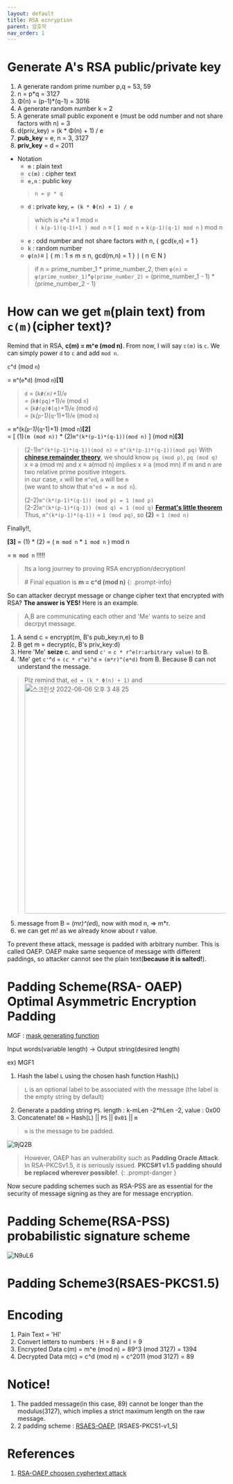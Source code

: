 ```yaml
---
layout: default
title: RSA ecnryption
parent: 암호학
nav_order: 1
---
```


# Generate A's RSA public/private key
1. A generate random prime number p,q = 53, 59
2. n = p*q = 3127
3. Φ(n) = (p-1)*(q-1) = 3016
4. A generate random number k = 2
5. A generate small public exponent e (must be odd number and not share factors with n) = 3
6. d(priv_key) = (k * Φ(n) + 1) / e
7. __pub_key__ = e, n = 3, 3127
8. __priv_key__ = d = 2011

* Notation
  * `m` : plain text
  * `c(m)` : cipher text
  * `e,n` : public key
  > `n = p * q`
  * `d` : private key, `= (k * Φ(n) + 1) / e`
  > which is `e`*`d` ≡ 1 mod `n`   
  > `( k(p-1)(q-1)+1 ) mod n` ≡ ( `1 mod n` + `k(p-1)(q-1) mod n` ) mod n
  * `e` : odd number and not share factors with n, { gcd(`e`,`n`) = 1 }
  * `k` : random number
  * `φ(n)`≡ ∣ { m : 1 ≤ m ≤ n, gcd(m,n) = 1 } ∣ ( n ∈ N )
  > if n = prime_number_1 * prime_number_2, then `φ(n)` = `φ(prime_number_1)`*`φ(prime_number_2)` = (prime_number_1 - 1) * (prime_number_2 - 1)

# How can we get `m`(plain text) from `c(m)`(cipher text)?

Remind that in RSA, **c(m) = m^e (mod n)**. From now, I will say `c(m)` is `c`. We can simply power `d` to `c` and add `mod n`.

`c`^`d` (mod `n`)

= `m`^(`e`*`d`) (mod `n`)**[1]**
> `d` = (`k`*`Φ(n)`+1)/`e`   
> = (`k`*`Φ(pq)`+1)/`e` (mod `n`)    
> = (`k`*`Φ(q)`*`Φ(q)`+1)/`e` (mod `n`)    
> = (`k`*(`p`-1)*(`q`-1)+1)/`e` (mod `n`)   

= `m`^(`k`*(`p`-1)*(`q`-1)+1) (mod `n`)**[2]**    
= [ (1)`(m (mod n))` * (2)`m^(k*(p-1)*(q-1))(mod n)` ] (mod n)**[3]**    

> (2-1)`m^(k*(p-1)*(q-1))(mod n)` = `m^(k*(p-1)*(q-1))(mod pq)`
> With **[chinese remainder theory](https://en.wikipedia.org/wiki/Chinese_remainder_theorem)**, we should know `pq (mod p)`, `pq (mod q)`    
> x ≡ a (mod m) and x ≡ a(mod n) implies x ≡ a (mod mn) if m and n are two relative prime positive integers.     
> in our case, `x` will be `m^ed`, `a` will be `m`    
> (we want to show that `m^ed = m mod n`).
> 
> (2-2)`m^(k*(p-1)*(q-1)) (mod p) = 1 (mod p)`    
> (2-2)`m^(k*(p-1)*(q-1)) (mod q) = 1 (mod q)` **[Fermat's little theorem](https://en.wikipedia.org/wiki/Fermat%27s_little_theorem)**    
> Thus, `m^(k*(p-1)*(q-1))` = `1 (mod pq)`, so **(2)** = `1 (mod n)`    

Finally!!, 

**[3]** = (1) * (2) = ( `m mod n` * `1 mod n` ) mod n 

= `m mod n` !!!!!

> Its a long journey to proving RSA encryption/decryption!
> 
> \# Final equation is **m = c^d (mod n)**
{: .prompt-info}

So can attacker decrypt message or change cipher text that encrypted with RSA? **The answer is YES!** Here is an example.
> A,B are communicating each other and 'Me' wants to seize and decrpyt message.

1. A send c = encrypt(m, B's pub_key:n,e) to B
2. B get m = decrypt(c, B's priv_key:d)
3. Here 'Me' **seize** c. and send `c'` = `c * r^e(r:arbitrary value)` to B.
4. 'Me' get `c'`^`d` = `(c * r^e)^d` = `(m*r)^(e*d)` from B. Because B can not understand the message.    
  > Plz remind that, `ed = (k * Φ(n) + 1)` and
  > <img width="530" alt="스크린샷 2022-06-06 오후 3 48 25" src="https://user-images.githubusercontent.com/29156882/172110152-0c65d5ab-fc81-4277-a987-7f6d6a7f95b4.png">
5. message from B = (m*r)^(e*d), now with mod n, => m*r.
6. we can get m! as we already know about r value.

To prevent these attack, message is padded with arbitrary number. This is called OAEP. OAEP make same sequence of message with different paddings, so attacker cannot see the plain text(**because it is salted!**).

# Padding Scheme(RSA- OAEP) Optimal Asymmetric Encryption Padding

MGF : [mask generating function](https://en.wikipedia.org/wiki/Mask_generation_function)

Input words(variable length) -> Output string(desired length)

ex) MGF1

1. Hash the label `L` using the chosen hash function Hash(`L`)    
  > `L` is an optional label to be associated with the message (the label is the empty string by default)
2. Generate a padding string `PS`. length : k-mLen -2*hLen -2, value : 0x00   
3. Concatenate! `DB` = Hash(`L`) || `PS` || `0x01` || `m`   
  > `m` is the message to be padded.

![9jQ2B](https://user-images.githubusercontent.com/29156882/172103665-61fcbabf-a794-4515-b3bf-cad1da72d975.png)

> However, OAEP has an vulnerability such as **Padding Oracle Attack**. In RSA-PKCSv1.5, it is seriously issued. **PKCS#1 v1.5 padding should be replaced wherever possible!**.
{: .prompt-danger }

Now secure padding schemes such as RSA-PSS are as essential for the security of message signing as they are for message encryption.

# Padding Scheme(RSA-PSS) probabilistic signature scheme
![N9uL6](https://user-images.githubusercontent.com/29156882/172111176-e1cf4311-741a-48c8-8bcf-798da55971aa.png)




# Padding Scheme3(RSAES-PKCS1.5)

# Encoding
1. Pain Text = 'HI'
2. Convert letters to numbers : H  = 8 and I = 9
3. Encrypted Data c(m) = m^e (mod n)       =   89^3 (mod 3127)     = 1394
4. Decrypted Data m(c) = c^d (mod n)       =   c^2011 (mod 3127)   = 89

# Notice!
1. The padded message(in this case, 89) cannot be longer than the modulus(3127), which implies a strict maximum length on the raw message.
2. 2 padding scheme : [RSAES-OAEP](https://en.wikipedia.org/wiki/Optimal_asymmetric_encryption_padding), [RSAES-PKCS1-v1_5]

# References
1. [RSA-OAEP choosen cyphertext attack](https://link.springer.com/content/pdf/10.1007/3-540-44647-8_14.pdf)


